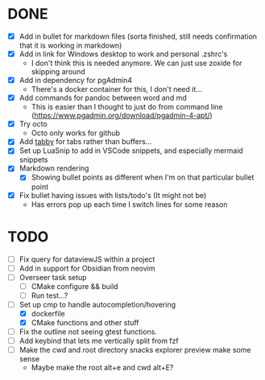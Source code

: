 # DONE

- [x] Add in bullet for markdown files (sorta finished, still needs confirmation that it is working in markdown)
- [x] Add in link for Windows desktop to work and personal .zshrc's
  - I don't think this is needed anymore. We can just use zoxide for skipping around
- [x] Add in dependency for pgAdmin4
  - There's a docker container for this, I don't need it...
- [x] Add commands for pandoc between word and md
  - This is easier than I thought to just do from command line
    (<https://www.pgadmin.org/download/pgadmin-4-apt/>)
- [x] Try octo
  - Octo only works for github
- [x] Add [tabby](https://github.com/nanozuki/tabby.nvim) for tabs rather than buffers...
- [x] Set up LuaSnip to add in VSCode snippets, and especially mermaid snippets
- [x] Markdown rendering
  - [x] Showing bullet points as different when I'm on that particular bullet point
- [x] Fix bullet having issues with lists/todo's (It might not be)
  - Has errors pop up each time I switch lines for some reason

# TODO

- [ ] Fix query for dataviewJS within a project
- [ ] Add in support for Obsidian from neovim
- [ ] Overseer task setup
  - [ ] CMake configure && build
  - [ ] Run test...?
- [ ] Set up cmp to handle autocompletion/hovering
  - [x] dockerfile
  - [x] CMake functions and other stuff
- [ ] Fix the outline not seeing gtest functions.
- [ ] Add keybind that lets me vertically split from fzf
- [ ] Make the cwd and root directory snacks explorer preview make some sense
  - Maybe make the root alt+e and cwd alt+E?
